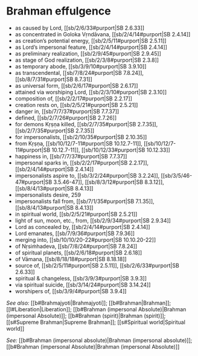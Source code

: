# Brahman effulgence

* as caused by Lord, [[sb/2/6/33#purport|SB 2.6.33]]
* as concentrated in Goloka Vṛndāvana, [[sb/2/4/14#purport|SB 2.4.14]]
* as creation’s potential energy, [[sb/2/5/11#purport|SB 2.5.11]]
* as Lord’s impersonal feature, [[sb/2/4/14#purport|SB 2.4.14]]
* as preliminary realization, [[sb/2/9/45#purport|SB 2.9.45]]
* as stage of God realization, [[sb/2/3/8#purport|SB 2.3.8]]
* as temporary abode, [[sb/3/9/10#purport|SB 3.9.10]]
* as transcendental, [[sb/7/8/24#purport|SB 7.8.24]], [[sb/8/7/31#purport|SB 8.7.31]]
* as universal form, [[sb/2/6/17#purport|SB 2.6.17]]
* attained via worshiping Lord, [[sb/2/3/10#purport|SB 2.3.10]]
* composition of, [[sb/2/2/17#purport|SB 2.2.17]]
* creation rests on, [[sb/2/5/21#purport|SB 2.5.21]]
* danger in, [[sb/7/7/37#purport|SB 7.7.37]]
* defined, [[sb/2/7/26#purport|SB 2.7.26]]
* for demons Kṛṣṇa killed, [[sb/2/7/35#purport|SB 2.7.35]], [[sb/2/7/35#purport|SB 2.7.35]]
* for impersonalists, [[sb/2/10/35#purport|SB 2.10.35]]
* from Kṛṣṇa, [[sb/10/12/7-11#purport|SB 10.12.7-11]], [[sb/10/12/7-11#purport|SB 10.12.7-11]], [[sb/10/12/33#purport|SB 10.12.33]]
* happiness in, [[sb/7/7/37#purport|SB 7.7.37]]
* impersonal sparks in, [[sb/2/2/17#purport|SB 2.2.17]], [[sb/2/4/14#purport|SB 2.4.14]]
* impersonalists aspire to, [[sb/3/2/24#purport|SB 3.2.24]], [[sb/3/5/46-47#purport|SB 3.5.46-47]], [[sb/8/3/12#purport|SB 8.3.12]], [[sb/8/4/13#purport|SB 8.4.13]]
* impersonalists desire, 259 
* impersonalists fall from, [[sb/7/1/35#purport|SB 7.1.35]], [[sb/8/4/13#purport|SB 8.4.13]]
* in spiritual world, [[sb/2/5/21#purport|SB 2.5.21]]
* light of sun, moon, etc., from, [[sb/2/9/34#purport|SB 2.9.34]]
* Lord as concealed by, [[sb/2/4/14#purport|SB 2.4.14]]
* Lord emanates, [[sb/7/9/36#purport|SB 7.9.36]]
* merging into, [[sb/10/10/20-22#purport|SB 10.10.20-22]]
* of Nṛsiṁhadeva, [[sb/7/8/24#purport|SB 7.8.24]]
* of spiritual planets, [[sb/2/6/18#purport|SB 2.6.18]]
* of Vāmana, [[sb/8/18/18#purport|SB 8.18.18]]
* source of, [[sb/2/5/11#purport|SB 2.5.11]], [[sb/2/6/33#purport|SB 2.6.33]]
* spiritual & changeless, [[sb/3/9/3#purport|SB 3.9.3]]
* via spiritual suicide, [[sb/3/14/24#purport|SB 3.14.24]]
* worshipers of, [[sb/3/9/4#purport|SB 3.9.4]]

*See also:* [[b#Brahmajyoti|Brahmajyoti]]; [[b#Brahman|Brahman]]; [[l#Liberation|Liberation]]; [[b#Brahman (impersonal Absolute)|Brahman (impersonal Absolute)]]; [[b#Brahman (spirit)|Brahman (spirit)]]; [[s#Supreme Brahman|Supreme Brahman]]; [[s#Spiritual world|Spiritual world]]

*See:* [[b#Brahman (impersonal absolute)|Brahman (impersonal absolute)]]; [[b#Brahman (impersonal Absolute)|Brahman (impersonal Absolute)]]
